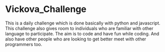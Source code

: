 # Vickova_Challenge
This is a daily challenge which is done basically with python and javascript. 
This challenge also gives room to individuals who are familiar with other language to participate. The aim is to code and have fun while coding.
And also have other people who are looking to get better meet with other programmers too. 

